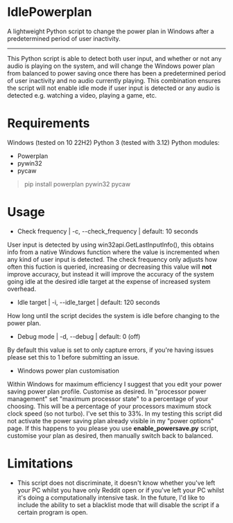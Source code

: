 
# IdlePowerplan
A lightweight Python script to change the power plan in Windows after a predetermined period of user inactivity.

---

This Python script is able to detect both user input, and whether or not any audio is playing on the system, and will change the Windows power plan from balanced to power saving once there has been a predetermined period of user inactivity and no audio currently playing. This combination ensures the script will not enable idle mode if user input is detected or any audio is detected e.g. watching a video, playing a game, etc. 
# Requirements
Windows (tested on 10 22H2)
Python 3 (tested with 3.12)
Python modules:
 - Powerplan
 - pywin32
 - pycaw

>  pip install powerplan pywin32 pycaw


# Usage
 - Check frequency | -c, --check_frequency | default: 10 seconds
   
User input is detected by using win32api.GetLastInputInfo(), this obtains info from a native Windows function where the value is incremented when any kind of user input is detected. The check frequency only adjusts how often this fuction is queried, increasing or decreasing this value will **not** improve accuracy, but instead it will improve the accuracy of the system going idle at the desired idle target at the expense of increased system overhead.
 - Idle target | -i, --idle_target | default: 120 seconds

 How long until the script decides the system is idle before changing to the power plan.
 - Debug mode | -d, --debug | default: 0 (off)
   
 By default this value is set to only capture errors, if you're having issues please set this to 1 before submitting an issue.
 - Windows power plan customisation
   
 Within Windows for maximum efficiency I suggest that you edit your power saving power plan profile. Customise as desired. In "processor power management"  set "maximum processor state" to a percentage of your choosing. This will be a percentage of your processors maximum stock clock speed (so not turbo). I've set this to 33%. 
 In my testing this script did not activate the power saving plan already visible in my "power options" page. If this happens to you please you use **enable_powersave.py** script, customise your plan as desired, then manually switch back to balanced.

# Limitations

 - This script does not discriminate, it doesn't know whether you've left your PC whilst you have only Reddit open or if you've left your PC whilst it's doing a computationally intensive task. In the future, I'd like to include the ability to set a blacklist mode that will disable the script if a certain program is open.

    

